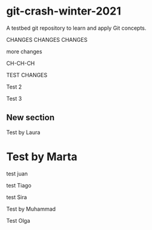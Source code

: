 # git-crash-winter-2021

A testbed git repository to learn and apply Git concepts.

CHANGES CHANGES CHANGES

more changes

CH-CH-CH

TEST CHANGES

Test 2

Test 3

## New section

Test by Laura

Test by Marta
=======









test juan

test Tiago

test Sira

Test by Muhammad

Test Olga
